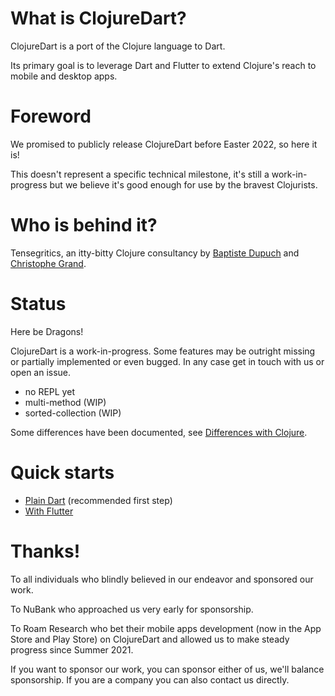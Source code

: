 # What is ClojureDart?

ClojureDart is a port of the Clojure language to Dart.

Its primary goal is to leverage Dart and Flutter to extend Clojure's reach to
mobile and desktop apps.

# Foreword

We promised to publicly release ClojureDart before Easter 2022, so here it is!

This doesn't represent a specific technical milestone, it's still a work-in-progress but we believe it's good enough for use by the bravest Clojurists.

# Who is behind it?

Tensegritics, an itty-bitty Clojure consultancy by [Baptiste Dupuch](https://github.com/dupuchba) and [Christophe Grand](https://github.com/cgrand).

# Status

Here be Dragons!

ClojureDart is a work-in-progress. Some features may be outright missing or
partially implemented or even bugged. In any case get in touch with us or open
an issue.

- no REPL yet
- multi-method (WIP)
- sorted-collection (WIP)

Some differences have been documented, see [Differences with Clojure](doc/differences.md).

# Quick starts

- [Plain Dart](doc/quick-start.md) (recommended first step)
- [With Flutter](doc/flutter-quick-start.md)

# Thanks!

To all individuals who blindly believed in our endeavor and sponsored our work.

To NuBank who approached us very early for sponsorship.

To Roam Research who bet their mobile apps development (now in the App Store and Play Store) on ClojureDart and allowed us to make steady progress since Summer 2021.

If you want to sponsor our work, you can sponsor either of us, we'll balance sponsorship. If you are a company you can also contact us directly.
